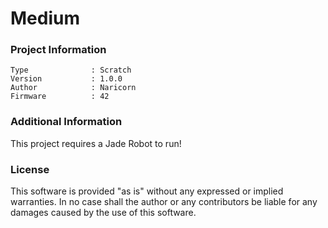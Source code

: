 Medium
================



### Project Information
```
Type              : Scratch
Version           : 1.0.0
Author            : Naricorn
Firmware          : 42
```

### Additional Information
This project requires a Jade Robot to run!

### License
This software is provided "as is" without any expressed or implied warranties.  In no case shall the author or any contributors be liable for any damages caused by the use of this software.


